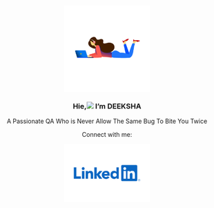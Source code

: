 <p align="center">
<img align="center" width="200" src="https://github.com/deekshasahu/GIT_Sample_Img/blob/main/women-dev.gif" />
</p> 
<h3 align="center" >Hie,<img src="https://raw.githubusercontent.com/iampavangandhi/iampavangandhi/master/gifs/Hi.gif" width="23">  I’m DEEKSHA </h3>
<p align="center" >A Passionate QA Who is Never Allow The Same Bug To Bite You Twice</p>
<div> 
 <p align="center">Connect with me:</p>
<p align="center">
<a href="https://www.linkedin.com/in/deekshasahu">
  <img align="center" width="200" src="https://github.com/deekshasahu/GIT_Sample_Img/blob/main/LinkedIn-Logo.wine.png" />
 </a>
</p> 
</div>
